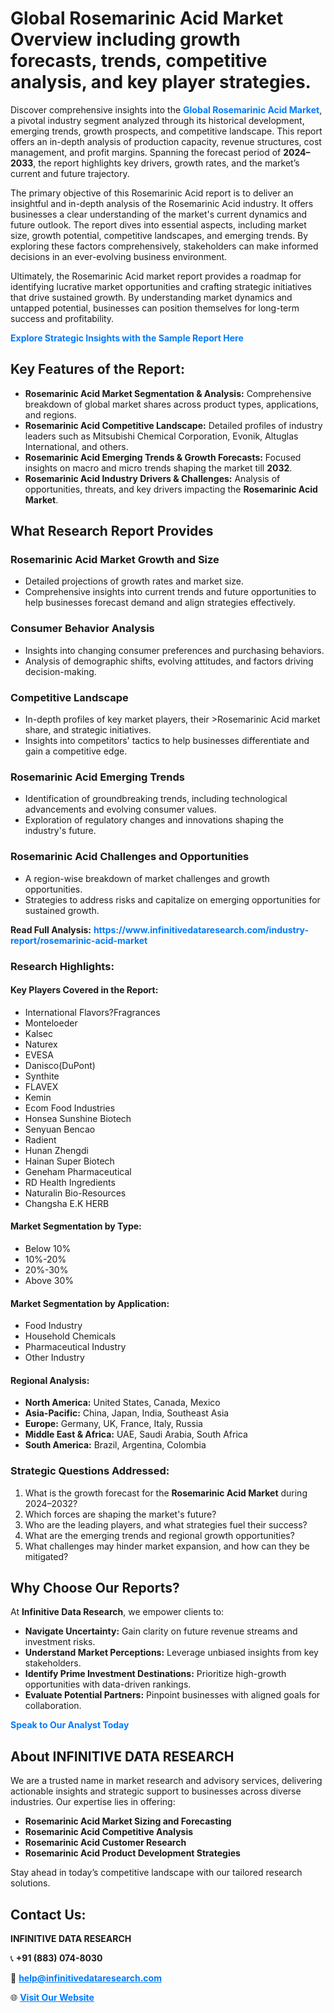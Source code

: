 <h1>Global Rosemarinic Acid Market Overview including growth forecasts, trends, competitive analysis, and key player strategies.</h1>
<p>
Discover comprehensive insights into the 
<a href="https://www.infinitivedataresearch.com/industry-report/rosemarinic-acid-market" rel="dofollow" style="color: #007BFF; text-decoration: none;"><strong>Global Rosemarinic Acid Market</strong></a>, a pivotal industry segment analyzed through its historical development, emerging trends, growth prospects, and competitive landscape. This report offers an in-depth analysis of production capacity, revenue structures, cost management, and profit margins. Spanning the forecast period of <strong>2024–2033</strong>, the report highlights key drivers, growth rates, and the market’s current and future trajectory.
</p>
<p>
The primary objective of this Rosemarinic Acid report is to deliver an insightful and in-depth analysis of the Rosemarinic Acid industry. It offers businesses a clear understanding of the market's current dynamics and future outlook. The report dives into essential aspects, including market size, growth potential, competitive landscapes, and emerging trends. By exploring these factors comprehensively, stakeholders can make informed decisions in an ever-evolving business environment.
</p>
<p>
Ultimately, the Rosemarinic Acid market report provides a roadmap for identifying lucrative market opportunities and crafting strategic initiatives that drive sustained growth. By understanding market dynamics and untapped potential, businesses can position themselves for long-term success and profitability.
</p>
<p>
<a href="https://www.infinitivedataresearch.com/request-sample/reportId=105985" style="color: #007BFF; text-decoration: none;"><strong>Explore Strategic Insights with the Sample Report Here</strong></a>
</p>

<h2>Key Features of the Report:</h2>
<ul>
<li><strong>Rosemarinic Acid Market Segmentation & Analysis:</strong> Comprehensive breakdown of global market shares across product types, applications, and regions.</li>
<li><strong>Rosemarinic Acid Competitive Landscape:</strong> Detailed profiles of industry leaders such as Mitsubishi Chemical Corporation, Evonik, Altuglas International, and others.</li>
<li><strong>Rosemarinic Acid Emerging Trends & Growth Forecasts:</strong> Focused insights on macro and micro trends shaping the market till <strong>2032</strong>.</li>
<li><strong>Rosemarinic Acid Industry Drivers & Challenges:</strong> Analysis of opportunities, threats, and key drivers impacting the <strong>Rosemarinic Acid Market</strong>.</li>
</ul>

<h2>What Research Report Provides</h2>
<h3>Rosemarinic Acid Market Growth and Size</h3>
<ul>
<li>Detailed projections of growth rates and market size.</li>
<li>Comprehensive insights into current trends and future opportunities to help businesses forecast demand and align strategies effectively.</li>
</ul>

<h3>Consumer Behavior Analysis</h3>
<ul>
<li>Insights into changing consumer preferences and purchasing behaviors.</li>
<li>Analysis of demographic shifts, evolving attitudes, and factors driving decision-making.</li>
</ul>

<h3>Competitive Landscape</h3>
<ul>
<li>In-depth profiles of key market players, their >Rosemarinic Acid market share, and strategic initiatives.</li>
<li>Insights into competitors' tactics to help businesses differentiate and gain a competitive edge.</li>
</ul>

<h3>Rosemarinic Acid Emerging Trends</h3>
<ul>
<li>Identification of groundbreaking trends, including technological advancements and evolving consumer values.</li>
<li>Exploration of regulatory changes and innovations shaping the industry's future.</li>
</ul>

<h3>Rosemarinic Acid Challenges and Opportunities</h3>
<ul>
<li>A region-wise breakdown of market challenges and growth opportunities.</li>
<li>Strategies to address risks and capitalize on emerging opportunities for sustained growth.</li>
</ul>
<p><strong>Read Full Analysis:</strong> <a href="https://www.infinitivedataresearch.com/industry-report/rosemarinic-acid-market" rel="dofollow" style="color: #007BFF; text-decoration: none;"><strong>https://www.infinitivedataresearch.com/industry-report/rosemarinic-acid-market</strong></a></p>
<h3>Research Highlights:</h3>
<h4>Key Players Covered in the Report:</h4>
<ul><li>International Flavors?Fragrances</li><li>Monteloeder</li><li>Kalsec</li><li>Naturex</li><li>EVESA</li><li>Danisco(DuPont)</li><li>Synthite</li><li>FLAVEX</li><li>Kemin</li><li>Ecom Food Industries</li><li>Honsea Sunshine Biotech</li><li>Senyuan Bencao</li><li>Radient</li><li>Hunan Zhengdi</li><li>Hainan Super Biotech</li><li>Geneham Pharmaceutical</li><li>RD Health Ingredients</li><li>Naturalin Bio-Resources</li><li>Changsha E.K HERB</li></ul>
<h4>Market Segmentation by Type:</h4>
<ul><li>Below 10%</li><li>10%-20%</li><li>20%-30%</li><li>Above 30%</li></ul>
<h4>Market Segmentation by Application:</h4>
<ul><li>Food Industry</li><li>Household Chemicals</li><li>Pharmaceutical Industry</li><li>Other Industry</li></ul>

<h4>Regional Analysis:</h4>
<ul>
<li><strong>North America:</strong> United States, Canada, Mexico</li>
<li><strong>Asia-Pacific:</strong> China, Japan, India, Southeast Asia</li>
<li><strong>Europe:</strong> Germany, UK, France, Italy, Russia</li>
<li><strong>Middle East & Africa:</strong> UAE, Saudi Arabia, South Africa</li>
<li><strong>South America:</strong> Brazil, Argentina, Colombia</li>
</ul>

<h3>Strategic Questions Addressed:</h3>
<ol>
<li>What is the growth forecast for the <strong>Rosemarinic Acid Market</strong> during 2024–2032?</li>
<li>Which forces are shaping the market's future?</li>
<li>Who are the leading players, and what strategies fuel their success?</li>
<li>What are the emerging trends and regional growth opportunities?</li>
<li>What challenges may hinder market expansion, and how can they be mitigated?</li>
</ol>

<h2>Why Choose Our Reports?</h2>
<p>At <strong>Infinitive Data Research</strong>, we empower clients to:</p>
<ul>
<li><strong>Navigate Uncertainty:</strong> Gain clarity on future revenue streams and investment risks.</li>
<li><strong>Understand Market Perceptions:</strong> Leverage unbiased insights from key stakeholders.</li>
<li><strong>Identify Prime Investment Destinations:</strong> Prioritize high-growth opportunities with data-driven rankings.</li>
<li><strong>Evaluate Potential Partners:</strong> Pinpoint businesses with aligned goals for collaboration.</li>
</ul>
<p><a href="https://www.infinitivedataresearch.com/industry-report/rosemarinic-acid-market" rel="dofollow" style="color: #007BFF; text-decoration: none;"><strong>Speak to Our Analyst Today</strong></a></p>

<h2>About INFINITIVE DATA RESEARCH</h2>
<p>We are a trusted name in market research and advisory services, delivering actionable insights and strategic support to businesses across diverse industries. Our expertise lies in offering:</p>
<ul>
<li><strong>Rosemarinic Acid Market Sizing and Forecasting</strong></li>
<li><strong>Rosemarinic Acid Competitive Analysis</strong></li>
<li><strong>Rosemarinic Acid Customer Research</strong></li>
<li><strong>Rosemarinic Acid Product Development Strategies</strong></li>
</ul>
<p>Stay ahead in today’s competitive landscape with our tailored research solutions.</p>

<h2>Contact Us:</h2>
<p><strong>INFINITIVE DATA RESEARCH</strong></p>
<p>📞 <strong>+91 (883) 074-8030</strong></p>
<p>📧 <strong><a href="mailto:help@infinitivedataresearch.com" style="color: #007BFF;">help@infinitivedataresearch.com</a></strong></p>
<p>🌐 <strong><a href="https://www.infinitivedataresearch.com" rel="dofollow" style="color: #007BFF;">Visit Our Website</a></strong></p>